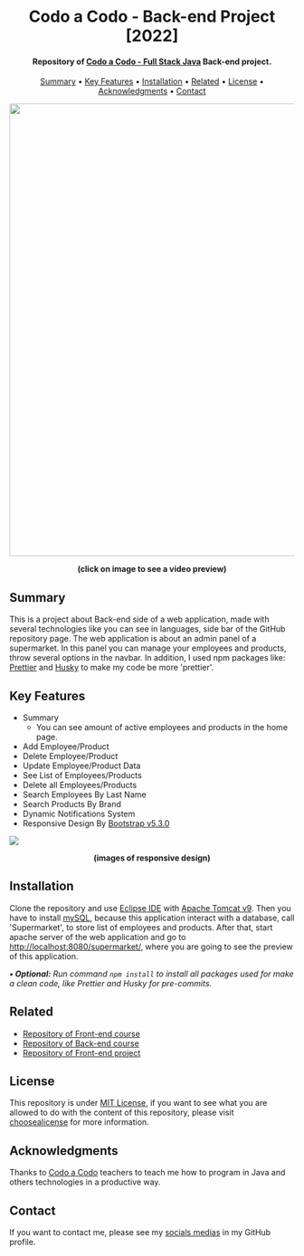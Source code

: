 <h1 align="center">
    Codo a Codo - Back-end Project [2022]
</h1>

<h4 align="center">
    Repository of <a href="https://inscripcionesagencia.bue.edu.ar/codoacodo" target="_blank">Codo a Codo - Full Stack Java<a> Back-end project.
</h4>

<p align="center">
    <a href="#----summary">Summary</a> •
    <a href="#----key-features">Key Features</a> •
    <a href="#----installation">Installation</a> •
    <a href="#----related">Related</a> •
    <a href="#----license">License</a> •
    <a href="#----acknowledgments">Acknowledgments</a> •
    <a href="#----contact">Contact</a>
</p>

<p align="center">
    <a href="https://www.youtube.com/watch?v=_ViGehlwlig&ab_channel=hozlucas28" target="_blank">
        <img src="https://user-images.githubusercontent.com/88015479/210026146-699917c4-d40d-4f07-a49f-d5ade0daa6d2.png" width="800">
    </a>
</p>

<p align="center">
    <strong>(click on image to see a video preview)</strong>
</p>

<h2>
    Summary
</h2>
<p>
    This is a project about Back-end side of a web application, made with several technologies like you can see in languages, side bar of the GitHub repository page.
    The web application is about an admin panel of a supermarket. In this panel you can manage your employees and products, throw several options in the navbar. In addition, I used npm packages like: <a href="https://prettier.io/" target="_blank">Prettier</a> and <a href="https://github.com/typicode/husky" target="_blank">Husky</a> to make my code be more 'prettier'.
</p>

<h2>
    Key Features
</h2>
<p>
    <ul>
        <li>
            Summary
            <ul>
                <li>
                    You can see amount of active employees and products in the home page.
                </li>
            </ul>
        </li>
        <li>
            Add Employee/Product
        </li>
        <li>
            Delete Employee/Product
        </li>
        <li>
            Update Employee/Product Data
        </li>
        <li>
            See List of Employees/Products
        </li>
        <li>
            Delete all Employees/Products
        </li>
        <li>
            Search Employees By Last Name
        </li>
        <li>
            Search Products By Brand
        </li>
        <li>
            Dynamic Notifications System
        </li>
        <li>
            Responsive Design By <a href="https://getbootstrap.com/" target="_blank">Bootstrap v5.3.0</a>
        </li>
    </ul>
</p>

<img src="https://user-images.githubusercontent.com/88015479/210018473-2169b295-32b7-4586-9a5e-87b1cd73fe1f.png">

<p align="center">
    <strong>(images of responsive design)</strong>
</p>

<h2>
    Installation
</h2>
<p>
    Clone the repository and use <a href="https://www.eclipse.org/" target="_blank">Eclipse IDE</a> with <a href="https://tomcat.apache.org/" target="_blank">Apache Tomcat v9</a>. Then you have to install <a href="https://www.mysql.com/" target="_blank">mySQL</a>, because this application interact with a database, call 'Supermarket', to store list of employees and products. After that, start apache server of the web application and go to <a href="http://localhost:8080/supermarket/" target="_blank">http://localhost:8080/supermarket/</a>, where you are going to see the preview of this application.
</p>

<p>
    <i>
        <strong>• Optional:</strong>
        Run command <code>npm install</code> to install all packages used for make a clean code, like Prettier and Husky for pre-commits.
    </i>
</p>

<h2>
    Related
</h2>
<p>
    <ul>    
        <li>
            <a href="https://github.com/hozlucas28/Codo-Codo-Front-end-2022" target="_blank">Repository of Front-end course</a>
        </li>
        <li>
            <a href="https://github.com/hozlucas28/Codo-Codo-Back-end-2022" target="_blank">Repository of Back-end course</a>
        </li>
        <li>
            <a href="https://github.com/hozlucas28/Codo-Codo-Front-end-Project-2022" target="_blank">Repository of Front-end project</a>
        </li>
    </ul>
</p>

<h2>
    License
</h2>
<p>
    This repository is under <a href="./LICENSE" target="_blank">MIT License</a>, if you want to see what you are allowed to do with the content of this repository, please visit <a href="https://choosealicense.com/licenses/" target="_blank">choosealicense</a> for more information.
</p>

<h2>
    Acknowledgments
</h2>
<p>
    Thanks to <a href="https://inscripcionesagencia.bue.edu.ar/codoacodo" target="_blank">Codo a Codo</a> teachers to teach me how to program in Java and others technologies in a productive way.
</p>

<h2>
    Contact
</h1>
<p>
    If you want to contact me, please see my <a href="https://github.com/hozlucas28" target="_blank">socials medias</a> in my GitHub profile.
</p>
